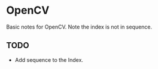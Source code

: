 # OpenCV 

Basic notes for OpenCV. Note the index is not in sequence.  


## TODO 
-   Add sequence to the Index.
